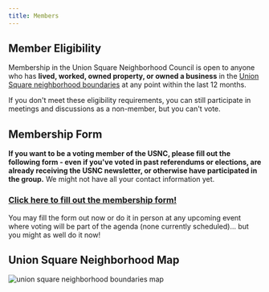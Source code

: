 ```yaml
---
title: Members
---
```


## Member Eligibility

Membership in the Union Square Neighborhood Council is open to anyone who has **lived, worked, owned property, or owned a business** in the [Union Square neighborhood boundaries](https://raw.githubusercontent.com/union-square-neighborhood-council/unionsquareneighborhoodcouncil.org/master/unionsquareboundaries.png) at any point within the last 12 months.

If you don't meet these eligibility requirements, you can still participate in meetings and discussions as a non-member, but you can't vote.

## Membership Form

**If you want to be a voting member of the USNC, please fill out the following form - even if you've voted in past referendums or elections, are already receiving the USNC newsletter, or otherwise have participated in the group.** We might not have all your contact information yet.

### [Click here to fill out the membership form!](https://docs.google.com/forms/d/e/1FAIpQLScI2aN1DxxbKc8ydzJxTeD60c6U_wlZ8EhC5MV3v4TwJ7Qptw/viewform)

You may fill the form out now or do it in person at any upcoming event where voting will be part of the agenda (none currently scheduled)... but you might as well do it now!

## Union Square Neighborhood Map

![union square neighborhood boundaries map](https://raw.githubusercontent.com/union-square-neighborhood-council/unionsquareneighborhoodcouncil.org/master/unionsquareboundaries.png)

